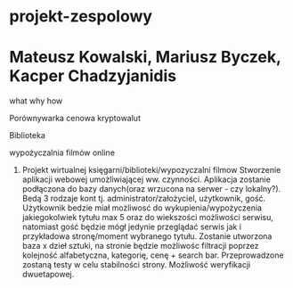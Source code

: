 # projekt-zespolowy
# Mateusz Kowalski, Mariusz Byczek, Kacper Chadzyjanidis

what why how

Porównywarka cenowa kryptowalut

Biblioteka

wypożyczalnia filmów online

1. Projekt wirtualnej księgarni/biblioteki/wypozyczalni filmow
Stworzenie aplikacji webowej umożliwiającej ww. czynności.
Aplikacja zostanie podłączona do bazy danych(oraz wrzucona na serwer - czy lokalny?). Bedą 3 rodzaje kont tj. administrator/założyciel, 
użytkownik, gość. Użytkownik bedzie miał możliwosć do wykupienia/wypożyczenia jakiegokolwiek tytułu max 5 oraz do wiekszości możliwości
serwisu, natomiast gość będzie mógł jedynie przeglądać serwis jak i przykładowa stronę/moment wybranego tytułu. Zostanie utworzona baza
x dzieł sztuki, na stronie będzie możliwośc filtracji poprzez kolejność alfabetyczna, kategorię, cenę + search bar. Przeprowadzone
zostaną testy w celu stabilności strony. Możliwość weryfikacji dwuetapowej.
